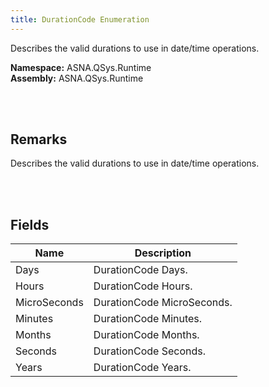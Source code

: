 ```yaml
---
title: DurationCode Enumeration
---
```


Describes the valid durations to use in date/time operations.

**Namespace:** ASNA.QSys.Runtime <br/>
**Assembly:** ASNA.QSys.Runtime

<br>
<br>

## Remarks

Describes the valid durations to use in date/time operations.

[//]: # ($$TODO: Complete the Remarks section.)

<br>
<br>

## Fields

| Name | Description
| --- | --- 
| Days | DurationCode Days.
| Hours | DurationCode Hours.
| MicroSeconds | DurationCode MicroSeconds.
| Minutes | DurationCode Minutes.
| Months | DurationCode Months.
| Seconds | DurationCode Seconds.
| Years | DurationCode Years.

<br>
<br>

